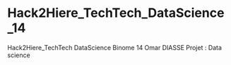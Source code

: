 # Hack2Hiere_TechTech_DataScience_14
Hack2Hiere_TechTech DataScience
Binome 14 Omar DIASSE
Projet : Data science
